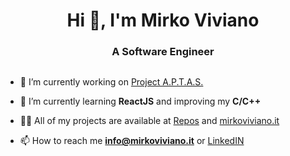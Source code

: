 <h1 align="center">Hi 👋, I'm Mirko Viviano</h1>
<h3 align="center">A Software Engineer</h3>

<p align="left"> <a href="https://twitter.com/" target="blank"><img src="https://img.shields.io/twitter/follow/?logo=twitter&style=for-the-badge" alt="" /></a> </p>

- 🔭 I’m currently working on [Project A.P.T.A.S.](projectaptas.com)

- 🌱 I’m currently learning **ReactJS** and improving my **C/C++**

- 👨‍💻 All of my projects are available at [Repos](https://github.com/mirkoviviano?tab=repositories) and [mirkoviviano.it](mirkoviviano.it)

- 📫 How to reach me **info@mirkoviviano.it** or [LinkedIN](https://linkedin.com/in/mirkoviviano)
